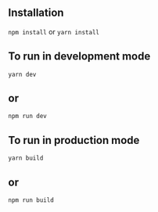 ## Installation
`npm install` or `yarn install`

## To run in development mode
`yarn dev`
## or
`npm run dev`

## To run in production mode
`yarn build`
## or
`npm run build`
